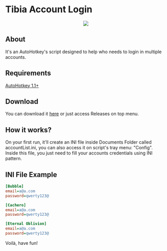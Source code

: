 # Tibia Account Login

<p align="center">
  <img src="https://i.imgur.com/PL323lZ.png">
</p>

## About
It's an AutoHotkey's script designed to help who needs to login in multiple accounts.

## Requirements
[AutoHotkey 1.1+](https://www.autohotkey.com/download/)

## Download
You can download it [here](https://github.com/Wedz0ff/tibia-auto-login/releases) or just access Releases on top menu.

## How it works?
On your first run, it'll create an INI file inside Documents Folder called accountList.ini, you can also access it on script's tray menu: "Config". Inside this file, you just need to fill your accounts credentials using INI pattern.

## INI File Example
```ini
[Bubble]
email=a@a.com
password=qwerty123@

[Cachero]
email=a@a.com
password=qwerty123@

[Eternal Oblivion]
email=a@a.com
password=qwerty123@
```

Voilà, have fun!
